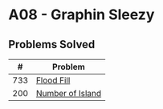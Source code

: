 # A08 - Graphin Sleezy 
## Problems Solved 
|   #   | Problem         |
| :---: | --------------- | 
|  733  | [Flood Fill]() |
|  200  | [Number of Island]() |
